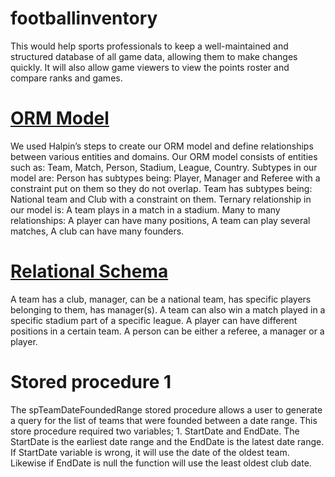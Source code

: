 # footballinventory
This would help sports professionals to keep a well-maintained and structured database of all game data, allowing them to make changes quickly. It will also allow game viewers to view the points roster and compare ranks and games. <br>
# [ORM Model](https://github.com/typicalrobot/footballinventory/blob/main/ORM%20diagram.jpg) <br>
We used Halpin’s steps to create our ORM model and define relationships between various entities and domains.
Our ORM model consists of entities such as: Team, Match, Person, Stadium, League, Country.
Subtypes in our model are:
Person has subtypes being: Player, Manager and Referee with a constraint put on them so they do not overlap.
Team has subtypes being: National team and Club with a constraint on them.
Ternary relationship in our model is:
A team plays in a match in a stadium.
Many to many relationships:
A player can have many positions, A team can play several matches, A club can have many founders. <br>
# [Relational Schema](https://github.com/typicalrobot/footballinventory/blob/main/relational%20schema.jpg) <br>
A team has a club, manager, can be a national team, has specific players belonging to them, has manager(s).
A team can also win a match played in a specific stadium part of a specific league.
A player can have different positions in a certain team.
A person can be either a referee, a manager or a player. <br>
# Stored procedure 1 <br>
The spTeamDateFoundedRange stored procedure allows a user to generate a query for the list of teams that were founded between a date range. This store procedure required two variables; 1. StartDate and EndDate. The StartDate is the earliest date range and the  EndDate  is the latest date range. If StartDate variable is wrong, it will use the date of the oldest team. Likewise if EndDate is null the function will use the least oldest club date.
<br>
